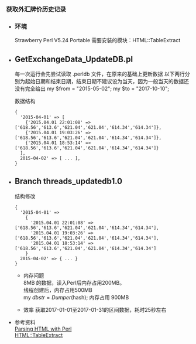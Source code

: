 ### 获取外汇牌价历史记录  

* ### 环境
  Strawberry Perl V5.24 Portable
  需要安装的模块：HTML::TableExtract

* ## GetExchangeData_UpdateDB.pl
  每一次运行会先尝试读取 .perldb 文件，在原来的基础上更新数据
  以下两行分别为起始日期和结束日期，结束日期不建议设为当天，因为一般当天的数据还没有完全给出
  my $from = "2015-05-02";
  my $to   = "2017-10-10";

  数据结构
  ```
  {
    '2015-04-01' => [
      {'2015.04.01 22:01:08' => ['618.56','613.6','621.04','621.04','614.34','614.34']},
      {'2015.04.01 19:03:26' => ['618.56','613.6','621.04','621.04','614.34','614.34']},
      {'2015.04.01 18:53:14' => ['618.56','613.6','621.04','621.04','614.34','614.34']}
    ],
    2015-04-02' => [ ... ],
  }
  ```

* ## Branch threads_updatedb1.0
  结构修改 
  ```
  {
    '2015-04-01' => 
      {
        '2015.04.01 22:01:08' => ['618.56','613.6','621.04','621.04','614.34','614.34'],
        '2015.04.01 19:03:26' => ['618.56','613.6','621.04','621.04','614.34','614.34'],
        '2015.04.01 18:53:14' => ['618.56','613.6','621.04','621.04','614.34','614.34']
      }
    2015-04-02' => { ... }
  }
  ```

  * 内存问题  
    8MB 的数据，读入Perl后内存占用200MB。  
    线程创建后，内存占用500MB  
    my $dbstr = Dumper($hash); 内存占用 900MB  

  * 效率
    获取2017-01-01至2017-01-31的区间数据，耗时25秒左右

* 参考资料  
  [Parsing HTML with Perl](http://radar.oreilly.com/2014/02/parsing-html-with-perl-2.html)  
  [HTML::TableExtract](https://metacpan.org/pod/HTML::TableExtract)
